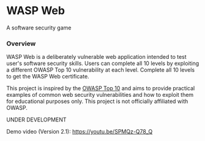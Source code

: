 # WASP Web 

A software security game

### Overview
WASP Web is a deliberately vulnerable web application intended to test user's software security skills. Users can complete all 10 levels by exploiting a different OWASP Top 10 
vulnerability at each level. Complete all 10 levels to get the WASP Web certificate.

This project is inspired by the [OWASP Top 10](https://owasp.org/www-project-top-ten/) and aims to provide practical examples of common web security vulnerabilities and how to exploit them for educational purposes only. This project is not officially affiliated with OWASP.

UNDER DEVELOPMENT

Demo video (Version 2.1): https://youtu.be/SPMQz-Q78_Q

